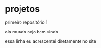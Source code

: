 # projetos
 primeiro repositório 1

 ola mundo seja bem vindo
 
 
 
 essa linha eu acrescentei diretamente no site
